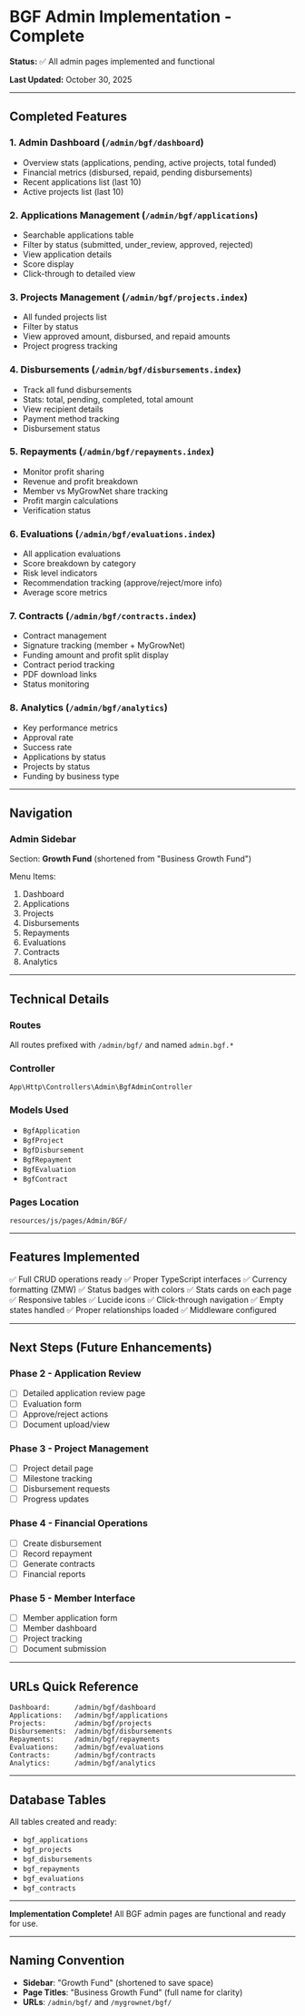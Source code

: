 # BGF Admin Implementation - Complete

**Status:** ✅ All admin pages implemented and functional

**Last Updated:** October 30, 2025

---

## Completed Features

### 1. Admin Dashboard (`/admin/bgf/dashboard`)
- Overview stats (applications, pending, active projects, total funded)
- Financial metrics (disbursed, repaid, pending disbursements)
- Recent applications list (last 10)
- Active projects list (last 10)

### 2. Applications Management (`/admin/bgf/applications`)
- Searchable applications table
- Filter by status (submitted, under_review, approved, rejected)
- View application details
- Score display
- Click-through to detailed view

### 3. Projects Management (`/admin/bgf/projects.index`)
- All funded projects list
- Filter by status
- View approved amount, disbursed, and repaid amounts
- Project progress tracking

### 4. Disbursements (`/admin/bgf/disbursements.index`)
- Track all fund disbursements
- Stats: total, pending, completed, total amount
- View recipient details
- Payment method tracking
- Disbursement status

### 5. Repayments (`/admin/bgf/repayments.index`)
- Monitor profit sharing
- Revenue and profit breakdown
- Member vs MyGrowNet share tracking
- Profit margin calculations
- Verification status

### 6. Evaluations (`/admin/bgf/evaluations.index`)
- All application evaluations
- Score breakdown by category
- Risk level indicators
- Recommendation tracking (approve/reject/more info)
- Average score metrics

### 7. Contracts (`/admin/bgf/contracts.index`)
- Contract management
- Signature tracking (member + MyGrowNet)
- Funding amount and profit split display
- Contract period tracking
- PDF download links
- Status monitoring

### 8. Analytics (`/admin/bgf/analytics`)
- Key performance metrics
- Approval rate
- Success rate
- Applications by status
- Projects by status
- Funding by business type

---

## Navigation

### Admin Sidebar
Section: **Growth Fund** (shortened from "Business Growth Fund")

Menu Items:
1. Dashboard
2. Applications
3. Projects
4. Disbursements
5. Repayments
6. Evaluations
7. Contracts
8. Analytics

---

## Technical Details

### Routes
All routes prefixed with `/admin/bgf/` and named `admin.bgf.*`

### Controller
`App\Http\Controllers\Admin\BgfAdminController`

### Models Used
- `BgfApplication`
- `BgfProject`
- `BgfDisbursement`
- `BgfRepayment`
- `BgfEvaluation`
- `BgfContract`

### Pages Location
`resources/js/pages/Admin/BGF/`

---

## Features Implemented

✅ Full CRUD operations ready
✅ Proper TypeScript interfaces
✅ Currency formatting (ZMW)
✅ Status badges with colors
✅ Stats cards on each page
✅ Responsive tables
✅ Lucide icons
✅ Click-through navigation
✅ Empty states handled
✅ Proper relationships loaded
✅ Middleware configured

---

## Next Steps (Future Enhancements)

### Phase 2 - Application Review
- [ ] Detailed application review page
- [ ] Evaluation form
- [ ] Approve/reject actions
- [ ] Document upload/view

### Phase 3 - Project Management
- [ ] Project detail page
- [ ] Milestone tracking
- [ ] Disbursement requests
- [ ] Progress updates

### Phase 4 - Financial Operations
- [ ] Create disbursement
- [ ] Record repayment
- [ ] Generate contracts
- [ ] Financial reports

### Phase 5 - Member Interface
- [ ] Member application form
- [ ] Member dashboard
- [ ] Project tracking
- [ ] Document submission

---

## URLs Quick Reference

```
Dashboard:      /admin/bgf/dashboard
Applications:   /admin/bgf/applications
Projects:       /admin/bgf/projects
Disbursements:  /admin/bgf/disbursements
Repayments:     /admin/bgf/repayments
Evaluations:    /admin/bgf/evaluations
Contracts:      /admin/bgf/contracts
Analytics:      /admin/bgf/analytics
```

---

## Database Tables

All tables created and ready:
- `bgf_applications`
- `bgf_projects`
- `bgf_disbursements`
- `bgf_repayments`
- `bgf_evaluations`
- `bgf_contracts`

---

**Implementation Complete!** All BGF admin pages are functional and ready for use.

---

## Naming Convention

- **Sidebar**: "Growth Fund" (shortened to save space)
- **Page Titles**: "Business Growth Fund" (full name for clarity)
- **URLs**: `/admin/bgf/` and `/mygrownet/bgf/`
